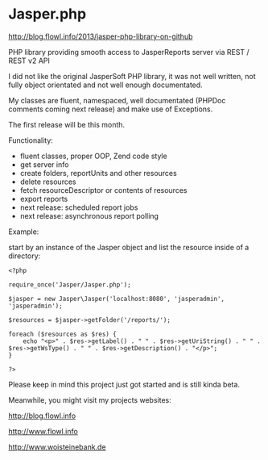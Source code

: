 Jasper.php
======
http://blog.flowl.info/2013/jasper-php-library-on-github

PHP library providing smooth access to JasperReports server via REST / REST v2 API



I did not like the original JasperSoft PHP library,
it was not well written, not fully object orientated and not well enough documentated.

My classes are fluent, namespaced, well documentated (PHPDoc comments coming next release)
and make use of Exceptions.

The first release will be this month.

Functionality:
- fluent classes, proper OOP, Zend code style
- get server info
- create folders, reportUnits and other resources
- delete resources
- fetch resourceDescriptor or contents of resources
- export reports
- next release: scheduled report jobs
- next release: asynchronous report polling


Example:

start by an instance of the Jasper object and list the resource inside of a directory:

    <?php
    
    require_once('Jasper/Jasper.php');
    
    $jasper = new Jasper\Jasper('localhost:8080', 'jasperadmin', 'jasperadmin');
    
    $resources = $jasper->getFolder('/reports/');
    
    foreach ($resources as $res) {
        echo "<p>" . $res->getLabel() . " " . $res->getUriString() . " " . $res->getWsType() . " " . $res->getDescription() . "</p>";
    }
    
    ?>



Please keep in mind this project just got started and is still kinda beta.

Meanwhile, you might visit my projects websites:

http://blog.flowl.info

http://www.flowl.info

http://www.woisteinebank.de

